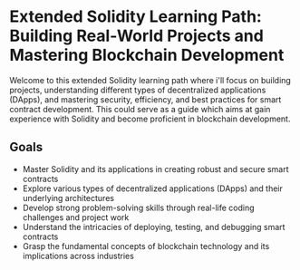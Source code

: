# Extended Solidity Learning Path: Building Real-World Projects and Mastering Blockchain Development
Welcome to this extended Solidity learning path where i'll focus on building projects, understanding different types of decentralized applications (DApps), and mastering security, efficiency, and best practices for smart contract development. This could serve as a guide which aims at gain experience with Solidity and become proficient in blockchain development.

## Goals

- Master Solidity and its applications in creating robust and secure smart contracts
- Explore various types of decentralized applications (DApps) and their underlying architectures
- Develop strong problem-solving skills through real-life coding challenges and project work
- Understand the intricacies of deploying, testing, and debugging smart contracts
- Grasp the fundamental concepts of blockchain technology and its implications across industries
